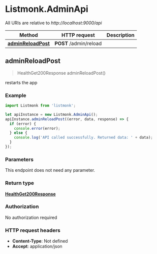 # Listmonk.AdminApi

All URIs are relative to *http://localhost:9000/api*

Method | HTTP request | Description
------------- | ------------- | -------------
[**adminReloadPost**](AdminApi.md#adminReloadPost) | **POST** /admin/reload | 



## adminReloadPost

> HealthGet200Response adminReloadPost()



restarts the app

### Example

```javascript
import Listmonk from 'listmonk';

let apiInstance = new Listmonk.AdminApi();
apiInstance.adminReloadPost((error, data, response) => {
  if (error) {
    console.error(error);
  } else {
    console.log('API called successfully. Returned data: ' + data);
  }
});
```

### Parameters

This endpoint does not need any parameter.

### Return type

[**HealthGet200Response**](HealthGet200Response.md)

### Authorization

No authorization required

### HTTP request headers

- **Content-Type**: Not defined
- **Accept**: application/json

